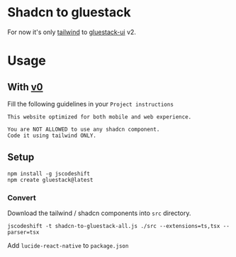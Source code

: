 # Shadcn to gluestack
For now it's only [tailwind](https://tailwindcss.com/) to [gluestack-ui](https://gluestack.io/) v2.

# Usage
## With [v0](https://v0.dev/)
Fill the following guidelines in your `Project instructions`
```
This website optimized for both mobile and web experience.

You are NOT ALLOWED to use any shadcn component.
Code it using tailwind ONLY.
```

## Setup
```
npm install -g jscodeshift
npm create gluestack@latest
```

### Convert
Download the tailwind / shadcn components into `src` directory.
```
jscodeshift -t shadcn-to-gluestack-all.js ./src --extensions=ts,tsx --parser=tsx
```

Add `lucide-react-native` to `package.json`
